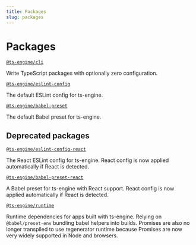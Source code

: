 ```yaml
---
title: Packages
slug: packages
---
```


# Packages

[`@ts-engine/cli`](https://www.npmjs.com/package/@ts-engine/cli)

Write TypeScript packages with optionally zero configuration.

[`@ts-engine/eslint-config`](https://www.npmjs.com/package/@ts-engine/eslint-config)

The default ESLint config for ts-engine.

[`@ts-engine/babel-preset`](https://www.npmjs.com/package/@ts-engine/babel-preset)

The default Babel preset for ts-engine.

## Deprecated packages

[`@ts-engine/eslint-config-react`](https://www.npmjs.com/package/@ts-engine/eslint-config-react)

The React ESLint config for ts-engine. React config is now applied automatically if React is detected.

[`@ts-engine/babel-preset-react`](https://www.npmjs.com/package/@ts-engine/babel-preset-react)

A Babel preset for ts-engine with React support. React config is now applied automatically if React is detected.

[`@ts-engine/runtime`](https://www.npmjs.com/package/@ts-engine/runtime)

Runtime dependencies for apps built with ts-engine. Relying on `@babel/preset-env` bundling babel helpers into builds. Promises are also no longer transpiled to use regenerator runtime because Promises are now very widely supported in Node and browsers.
